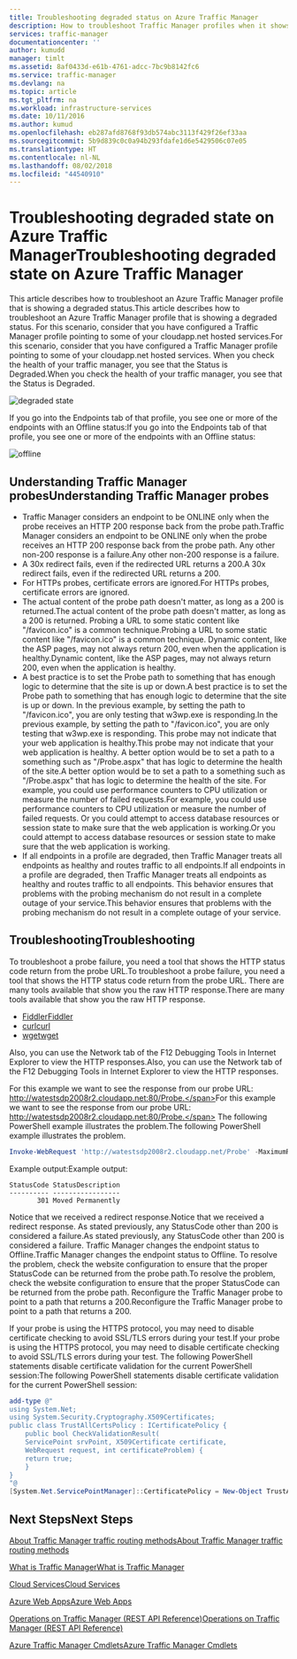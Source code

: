 ```yaml
---
title: Troubleshooting degraded status on Azure Traffic Manager
description: How to troubleshoot Traffic Manager profiles when it shows as degraded status.
services: traffic-manager
documentationcenter: ''
author: kumudd
manager: timlt
ms.assetid: 8af0433d-e61b-4761-adcc-7bc9b8142fc6
ms.service: traffic-manager
ms.devlang: na
ms.topic: article
ms.tgt_pltfrm: na
ms.workload: infrastructure-services
ms.date: 10/11/2016
ms.author: kumud
ms.openlocfilehash: eb287afd8768f93db574abc3113f429f26ef33aa
ms.sourcegitcommit: 5b9d839c0c0a94b293fdafe1d6e5429506c07e05
ms.translationtype: HT
ms.contentlocale: nl-NL
ms.lasthandoff: 08/02/2018
ms.locfileid: "44540910"
---
```

# <a name="troubleshooting-degraded-state-on-azure-traffic-manager"></a><span data-ttu-id="1f19c-103">Troubleshooting degraded state on Azure Traffic Manager</span><span class="sxs-lookup"><span data-stu-id="1f19c-103">Troubleshooting degraded state on Azure Traffic Manager</span></span>

<span data-ttu-id="1f19c-104">This article describes how to troubleshoot an Azure Traffic Manager profile that is showing a degraded status.</span><span class="sxs-lookup"><span data-stu-id="1f19c-104">This article describes how to troubleshoot an Azure Traffic Manager profile that is showing a degraded status.</span></span> <span data-ttu-id="1f19c-105">For this scenario, consider that you have configured a Traffic Manager profile pointing to some of your cloudapp.net hosted services.</span><span class="sxs-lookup"><span data-stu-id="1f19c-105">For this scenario, consider that you have configured a Traffic Manager profile pointing to some of your cloudapp.net hosted services.</span></span> <span data-ttu-id="1f19c-106">When you check the health of your traffic manager, you see that the Status is Degraded.</span><span class="sxs-lookup"><span data-stu-id="1f19c-106">When you check the health of your traffic manager, you see that the Status is Degraded.</span></span>

![degraded state](https://docstestmedia1.blob.core.windows.net/azure-media/articles/traffic-manager/media/traffic-manager-troubleshooting-degraded/traffic-manager-degraded.png)

<span data-ttu-id="1f19c-108">If you go into the Endpoints tab of that profile, you see one or more of the endpoints with an Offline status:</span><span class="sxs-lookup"><span data-stu-id="1f19c-108">If you go into the Endpoints tab of that profile, you see one or more of the endpoints with an Offline status:</span></span>

![offline](https://docstestmedia1.blob.core.windows.net/azure-media/articles/traffic-manager/media/traffic-manager-troubleshooting-degraded/traffic-manager-offline.png)

## <a name="understanding-traffic-manager-probes"></a><span data-ttu-id="1f19c-110">Understanding Traffic Manager probes</span><span class="sxs-lookup"><span data-stu-id="1f19c-110">Understanding Traffic Manager probes</span></span>

* <span data-ttu-id="1f19c-111">Traffic Manager considers an endpoint to be ONLINE only when the probe receives an HTTP 200 response back from the probe path.</span><span class="sxs-lookup"><span data-stu-id="1f19c-111">Traffic Manager considers an endpoint to be ONLINE only when the probe receives an HTTP 200 response back from the probe path.</span></span> <span data-ttu-id="1f19c-112">Any other non-200 response is a failure.</span><span class="sxs-lookup"><span data-stu-id="1f19c-112">Any other non-200 response is a failure.</span></span>
* <span data-ttu-id="1f19c-113">A 30x redirect fails, even if the redirected URL returns a 200.</span><span class="sxs-lookup"><span data-stu-id="1f19c-113">A 30x redirect fails, even if the redirected URL returns a 200.</span></span>
* <span data-ttu-id="1f19c-114">For HTTPs probes, certificate errors are ignored.</span><span class="sxs-lookup"><span data-stu-id="1f19c-114">For HTTPs probes, certificate errors are ignored.</span></span>
* <span data-ttu-id="1f19c-115">The actual content of the probe path doesn't matter, as long as a 200 is returned.</span><span class="sxs-lookup"><span data-stu-id="1f19c-115">The actual content of the probe path doesn't matter, as long as a 200 is returned.</span></span> <span data-ttu-id="1f19c-116">Probing a URL to some static content like "/favicon.ico" is a common technique.</span><span class="sxs-lookup"><span data-stu-id="1f19c-116">Probing a URL to some static content like "/favicon.ico" is a common technique.</span></span> <span data-ttu-id="1f19c-117">Dynamic content, like the ASP pages, may not always return 200, even when the application is healthy.</span><span class="sxs-lookup"><span data-stu-id="1f19c-117">Dynamic content, like the ASP pages, may not always return 200, even when the application is healthy.</span></span>
* <span data-ttu-id="1f19c-118">A best practice is to set the Probe path to something that has enough logic to determine that the site is up or down.</span><span class="sxs-lookup"><span data-stu-id="1f19c-118">A best practice is to set the Probe path to something that has enough logic to determine that the site is up or down.</span></span> <span data-ttu-id="1f19c-119">In the previous example, by setting the path to "/favicon.ico", you are only testing that w3wp.exe is responding.</span><span class="sxs-lookup"><span data-stu-id="1f19c-119">In the previous example, by setting the path to "/favicon.ico", you are only testing that w3wp.exe is responding.</span></span> <span data-ttu-id="1f19c-120">This probe may not indicate that your web application is healthy.</span><span class="sxs-lookup"><span data-stu-id="1f19c-120">This probe may not indicate that your web application is healthy.</span></span> <span data-ttu-id="1f19c-121">A better option would be to set a path to a something such as "/Probe.aspx" that has logic to determine the health of the site.</span><span class="sxs-lookup"><span data-stu-id="1f19c-121">A better option would be to set a path to a something such as "/Probe.aspx" that has logic to determine the health of the site.</span></span> <span data-ttu-id="1f19c-122">For example, you could use performance counters to CPU utilization or measure the number of failed requests.</span><span class="sxs-lookup"><span data-stu-id="1f19c-122">For example, you could use performance counters to CPU utilization or measure the number of failed requests.</span></span> <span data-ttu-id="1f19c-123">Or you could attempt to access database resources or session state to make sure that the web application is working.</span><span class="sxs-lookup"><span data-stu-id="1f19c-123">Or you could attempt to access database resources or session state to make sure that the web application is working.</span></span>
* <span data-ttu-id="1f19c-124">If all endpoints in a profile are degraded, then Traffic Manager treats all endpoints as healthy and routes traffic to all endpoints.</span><span class="sxs-lookup"><span data-stu-id="1f19c-124">If all endpoints in a profile are degraded, then Traffic Manager treats all endpoints as healthy and routes traffic to all endpoints.</span></span> <span data-ttu-id="1f19c-125">This behavior ensures that problems with the probing mechanism do not result in a complete outage of your service.</span><span class="sxs-lookup"><span data-stu-id="1f19c-125">This behavior ensures that problems with the probing mechanism do not result in a complete outage of your service.</span></span>

## <a name="troubleshooting"></a><span data-ttu-id="1f19c-126">Troubleshooting</span><span class="sxs-lookup"><span data-stu-id="1f19c-126">Troubleshooting</span></span>

<span data-ttu-id="1f19c-127">To troubleshoot a probe failure, you need a tool that shows the HTTP status code return from the probe URL.</span><span class="sxs-lookup"><span data-stu-id="1f19c-127">To troubleshoot a probe failure, you need a tool that shows the HTTP status code return from the probe URL.</span></span> <span data-ttu-id="1f19c-128">There are many tools available that show you the raw HTTP response.</span><span class="sxs-lookup"><span data-stu-id="1f19c-128">There are many tools available that show you the raw HTTP response.</span></span>

* [<span data-ttu-id="1f19c-129">Fiddler</span><span class="sxs-lookup"><span data-stu-id="1f19c-129">Fiddler</span></span>](http://www.telerik.com/fiddler)
* [<span data-ttu-id="1f19c-130">curl</span><span class="sxs-lookup"><span data-stu-id="1f19c-130">curl</span></span>](https://curl.haxx.se/)
* [<span data-ttu-id="1f19c-131">wget</span><span class="sxs-lookup"><span data-stu-id="1f19c-131">wget</span></span>](http://gnuwin32.sourceforge.net/packages/wget.htm)

<span data-ttu-id="1f19c-132">Also, you can use the Network tab of the F12 Debugging Tools in Internet Explorer to view the HTTP responses.</span><span class="sxs-lookup"><span data-stu-id="1f19c-132">Also, you can use the Network tab of the F12 Debugging Tools in Internet Explorer to view the HTTP responses.</span></span>

<span data-ttu-id="1f19c-133">For this example we want to see the response from our probe URL: http://watestsdp2008r2.cloudapp.net:80/Probe.</span><span class="sxs-lookup"><span data-stu-id="1f19c-133">For this example we want to see the response from our probe URL: http://watestsdp2008r2.cloudapp.net:80/Probe.</span></span> <span data-ttu-id="1f19c-134">The following PowerShell example illustrates the problem.</span><span class="sxs-lookup"><span data-stu-id="1f19c-134">The following PowerShell example illustrates the problem.</span></span>

```powershell
Invoke-WebRequest 'http://watestsdp2008r2.cloudapp.net/Probe' -MaximumRedirection 0 -ErrorAction SilentlyContinue | Select-Object StatusCode,StatusDescription
```

<span data-ttu-id="1f19c-135">Example output:</span><span class="sxs-lookup"><span data-stu-id="1f19c-135">Example output:</span></span>

    StatusCode StatusDescription
    ---------- -----------------
           301 Moved Permanently

<span data-ttu-id="1f19c-136">Notice that we received a redirect response.</span><span class="sxs-lookup"><span data-stu-id="1f19c-136">Notice that we received a redirect response.</span></span> <span data-ttu-id="1f19c-137">As stated previously, any StatusCode other than 200 is considered a failure.</span><span class="sxs-lookup"><span data-stu-id="1f19c-137">As stated previously, any StatusCode other than 200 is considered a failure.</span></span> <span data-ttu-id="1f19c-138">Traffic Manager changes the endpoint status to Offline.</span><span class="sxs-lookup"><span data-stu-id="1f19c-138">Traffic Manager changes the endpoint status to Offline.</span></span> <span data-ttu-id="1f19c-139">To resolve the problem, check the website configuration to ensure that the proper StatusCode can be returned from the probe path.</span><span class="sxs-lookup"><span data-stu-id="1f19c-139">To resolve the problem, check the website configuration to ensure that the proper StatusCode can be returned from the probe path.</span></span> <span data-ttu-id="1f19c-140">Reconfigure the Traffic Manager probe to point to a path that returns a 200.</span><span class="sxs-lookup"><span data-stu-id="1f19c-140">Reconfigure the Traffic Manager probe to point to a path that returns a 200.</span></span>

<span data-ttu-id="1f19c-141">If your probe is using the HTTPS protocol, you may need to disable certificate checking to avoid SSL/TLS errors during your test.</span><span class="sxs-lookup"><span data-stu-id="1f19c-141">If your probe is using the HTTPS protocol, you may need to disable certificate checking to avoid SSL/TLS errors during your test.</span></span> <span data-ttu-id="1f19c-142">The following PowerShell statements disable certificate validation for the current PowerShell session:</span><span class="sxs-lookup"><span data-stu-id="1f19c-142">The following PowerShell statements disable certificate validation for the current PowerShell session:</span></span>

```powershell
add-type @"
using System.Net;
using System.Security.Cryptography.X509Certificates;
public class TrustAllCertsPolicy : ICertificatePolicy {
    public bool CheckValidationResult(
    ServicePoint srvPoint, X509Certificate certificate,
    WebRequest request, int certificateProblem) {
    return true;
    }
}
"@
[System.Net.ServicePointManager]::CertificatePolicy = New-Object TrustAllCertsPolicy
```

## <a name="next-steps"></a><span data-ttu-id="1f19c-143">Next Steps</span><span class="sxs-lookup"><span data-stu-id="1f19c-143">Next Steps</span></span>

[<span data-ttu-id="1f19c-144">About Traffic Manager traffic routing methods</span><span class="sxs-lookup"><span data-stu-id="1f19c-144">About Traffic Manager traffic routing methods</span></span>](traffic-manager-routing-methods.md)

[<span data-ttu-id="1f19c-145">What is Traffic Manager</span><span class="sxs-lookup"><span data-stu-id="1f19c-145">What is Traffic Manager</span></span>](traffic-manager-overview.md)

[<span data-ttu-id="1f19c-146">Cloud Services</span><span class="sxs-lookup"><span data-stu-id="1f19c-146">Cloud Services</span></span>](http://go.microsoft.com/fwlink/?LinkId=314074)

[<span data-ttu-id="1f19c-147">Azure Web Apps</span><span class="sxs-lookup"><span data-stu-id="1f19c-147">Azure Web Apps</span></span>](https://azure.microsoft.com/documentation/services/app-service/web/)

[<span data-ttu-id="1f19c-148">Operations on Traffic Manager (REST API Reference)</span><span class="sxs-lookup"><span data-stu-id="1f19c-148">Operations on Traffic Manager (REST API Reference)</span></span>](http://go.microsoft.com/fwlink/?LinkId=313584)

<span data-ttu-id="1f19c-149">[Azure Traffic Manager Cmdlets][1]</span><span class="sxs-lookup"><span data-stu-id="1f19c-149">[Azure Traffic Manager Cmdlets][1]</span></span>

[1]: https://msdn.microsoft.com/library/mt125941(v=azure.200).aspx


